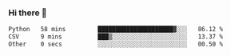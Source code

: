 ### Hi there 👋

<!--START_SECTION:waka-->

```txt
Python   58 mins         █████████████████████▓░░░   86.12 %
CSV      9 mins          ███▒░░░░░░░░░░░░░░░░░░░░░   13.37 %
Other    0 secs          ░░░░░░░░░░░░░░░░░░░░░░░░░   00.50 %
```

<!--END_SECTION:waka-->
